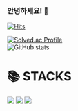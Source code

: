 ### 안녕하세요! 👋
[![Hits](https://hits.seeyoufarm.com/api/count/incr/badge.svg?url=https%3A%2F%2Fgithub.com%2Fwoocheolll&count_bg=%23FFCBC2&title_bg=%23FF9393&icon=&icon_color=%23E7E7E7&title=hits&edge_flat=false)](https://hits.seeyoufarm.com)

[![Solved.ac Profile](http://mazassumnida.wtf/api/v2/generate_badge?boj=ya2467)](https://solved.ac/ya2467/)<br>
![GitHub stats](https://github-readme-stats.vercel.app/api?username=woocheol&show_icons=true&theme=radical)


<h1>📚 STACKS</h1>
<div align=left>
<img src="https://img.shields.io/badge/html5-E34F26?style=for-the-badge&logo=html5&logoColor=white"> 
<img src="https://img.shields.io/badge/css-1572B6?style=for-the-badge&logo=css3&logoColor=white"> 
<img src="https://img.shields.io/badge/python-3776AB?style=for-the-badge&logo=python&logoColor=white"> 


